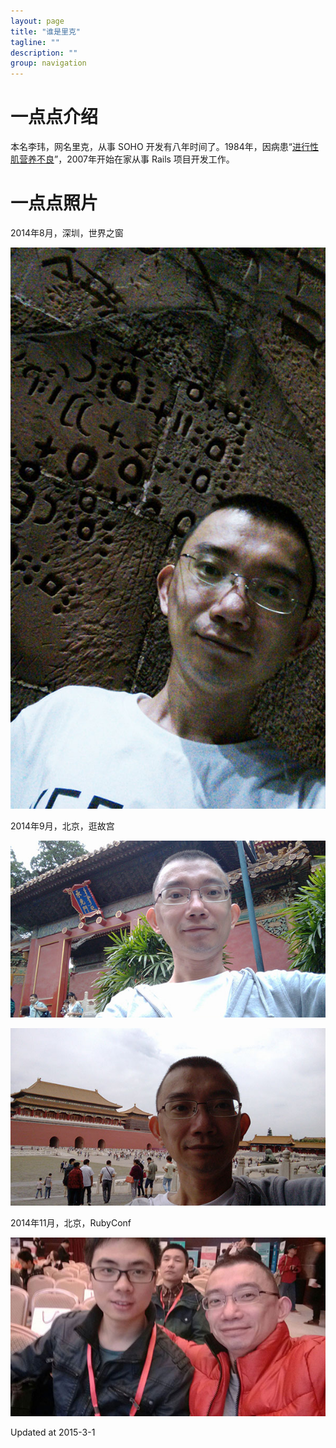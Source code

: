 ```yaml
---
layout: page
title: "谁是里克"
tagline: ""
description: ""
group: navigation
---
```


# 一点点介绍

本名李玮，网名里克，从事 SOHO 开发有八年时间了。1984年，因病患“[进行性肌营养不良](http://baike.baidu.com/view/443936.htm)”，2007年开始在家从事 Rails 项目开发工作。

# 一点点照片

2014年8月，深圳，世界之窗

![](./uploads/shenzhen.jpg)

2014年9月，北京，逛故宫

![](./uploads/gugong1.jpg)

![](./uploads/gugong2.jpg)

2014年11月，北京，RubyConf

![](./uploads/tongshi.jpg)

Updated at 2015-3-1
